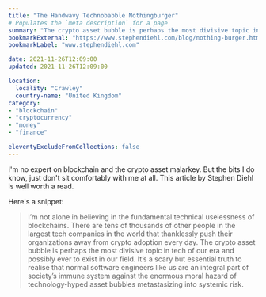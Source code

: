 ```yaml
---
title: "The Handwavy Technobabble Nothingburger"
# Populates the `meta description` for a page
summary: "The crypto asset bubble is perhaps the most divisive topic in tech of our era and possibly ever to exist in our field."
bookmarkExternal: "https://www.stephendiehl.com/blog/nothing-burger.html"
bookmarkLabel: "www.stephendiehl.com"

date: 2021-11-26T12:09:00
updated: 2021-11-26T12:09:00

location:
  locality: "Crawley"
  country-name: "United Kingdom"
category:
- "blockchain"
- "cryptocurrency"
- "money"
- "finance"

eleventyExcludeFromCollections: false
---
```


I'm no expert on blockchain and the crypto asset malarkey. But the bits I do know, just don't sit comfortably with me at all. This article by Stephen Diehl is well worth a read.

Here's a snippet:

> I’m not alone in believing in the fundamental technical uselessness of blockchains. There are tens of thousands of other people in the largest tech companies in the world that thanklessly push their organizations away from crypto adoption every day. The crypto asset bubble is perhaps the most divisive topic in tech of our era and possibly ever to exist in our field. It’s a scary but essential truth to realise that normal software engineers like us are an integral part of society’s immune system against the enormous moral hazard of technology-hyped asset bubbles metastasizing into systemic risk.




